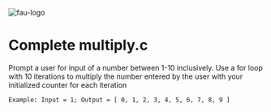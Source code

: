 ![fau-logo](https://www.fau.de/files/2016/02/fb-ww-logo-preview.jpg)
# Complete multiply.c

Prompt a user for input of a number between 1-10 inclusively.
Use a for loop with 10 iterations to multiply the number entered 
by the user with your initialized counter for each iteration
~~~
Example: Input = 1; Output = [ 0, 1, 2, 3, 4, 5, 6, 7, 8, 9 ]
~~~
